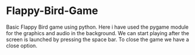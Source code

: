 # Flappy-Bird-Game
Basic Flappy Bird game using python. Here i have used the pygame module for the graphics and audio in the background. We can start playing after the screen is launched by pressing the space bar. To close the game we have a close option. 
